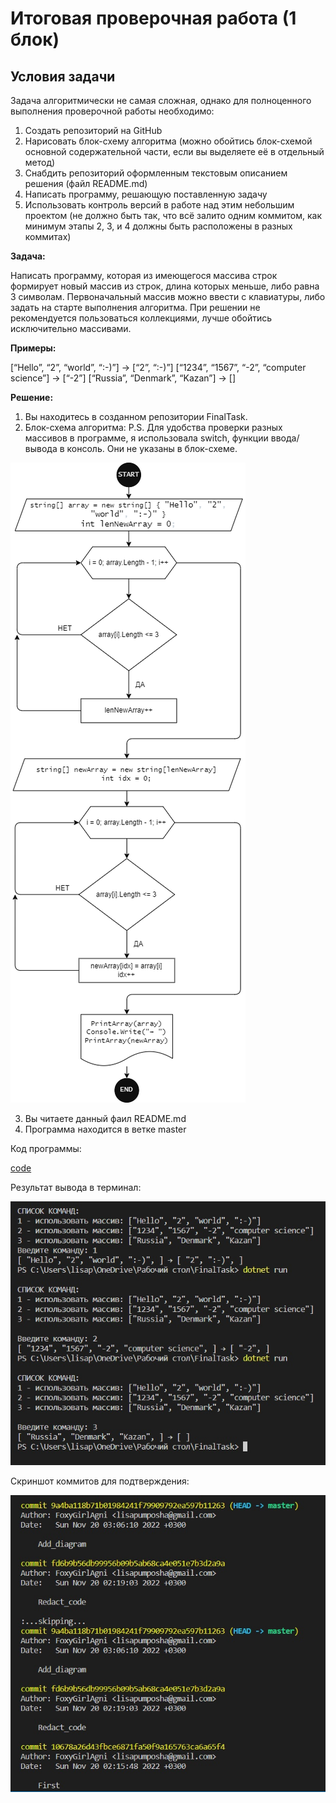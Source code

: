 # Итоговая проверочная работа (1 блок)

## Условия задачи

Задача алгоритмически не самая сложная, однако для полноценного выполнения проверочной работы необходимо:

1. Создать репозиторий на GitHub
2. Нарисовать блок-схему алгоритма (можно обойтись блок-схемой основной содержательной части, если вы выделяете её в отдельный метод)
3. Снабдить репозиторий оформленным текстовым описанием решения (файл README.md)
4. Написать программу, решающую поставленную задачу
5. Использовать контроль версий в работе над этим небольшим проектом (не должно быть так, что всё залито одним коммитом, как минимум этапы 2, 3, и 4 должны быть расположены в разных коммитах)

**Задача:**

Написать программу, которая из имеющегося массива строк формирует новый массив из строк, длина которых меньше, либо равна 3 символам. Первоначальный массив можно ввести с клавиатуры, либо задать на старте выполнения алгоритма. При решении не рекомендуется пользоваться коллекциями, лучше обойтись исключительно массивами.

**Примеры:**

[“Hello”, “2”, “world”, “:-)”] → [“2”, “:-)”]
[“1234”, “1567”, “-2”, “computer science”] → [“-2”]
[“Russia”, “Denmark”, “Kazan”] → []

**Решение:**
1. Вы находитесь в созданном репозитории FinalTask.
2. Блок-схема алгоритма:
P.S. Для удобства проверки разных массивов в программе, я использовала switch, функции ввода/вывода в консоль.
Они не указаны в блок-схеме.

![diagram](Block_diagram.drawio.png)

3. Вы читаете данный фаил README.md
4. Программа находится в ветке master

Код программы:

[code](https://github.com/FoxyGirlAgni/FinalTask/blob/master/Program.cs)

Результат вывода в терминал:

![Dotnet](Dotnet.jpg)

Скриншот коммитов для подтверждения:

![Commit](Commit.jpg)
